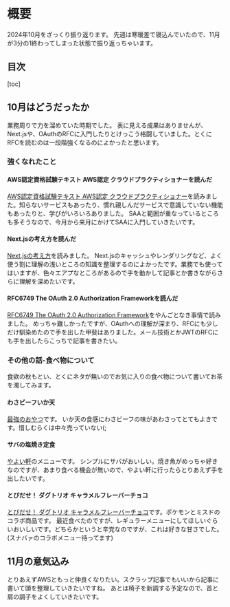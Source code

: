 # 概要

2024年10月をざっくり振り返ります。
先週は寒暖差で寝込んでいたので、11月が3分の1終わってしまった状態で振り返っちゃいます。

## 目次

[toc]

## 10月はどうだったか

業務周りで力を溜めていた時期でした。
表に見える成果はありませんが、Next.jsや、OAuthのRFCに入門したりとけっこう格闘していました。とくにRFCを読むのは一段階強くなるのによかったと思います。

### 強くなれたこと

#### AWS認定資格試験テキスト AWS認定 クラウドプラクティショナーを読んだ

[AWS認定資格試験テキスト AWS認定 クラウドプラクティショナー](https://www.sbcr.jp/product/4797397406/)を読みました。知らないサービスもあったり、慣れ親しんだサービスで意識していない機能もあったりと、学びがいろいろありました。
SAAと範囲が重なっているところも多そうなので、今月から来月にかけてSAAに入門していきたいです。

#### Next.jsの考え方を読んだ

[Next.jsの考え方](https://zenn.dev/akfm/books/nextjs-basic-principle)を読みました。
Next.jsのキャッシュやレンダリングなど、よく使う割に理解の浅いところの知識を整理するのによかったです。業務でも使ってはいますが、色々エアプなところがあるので手を動かして記事とか書きながらさらに理解を深めたいです。

#### RFC6749 The OAuth 2.0 Authorization Frameworkを読んだ

[RFC6749 The OAuth 2.0 Authorization Framework](https://datatracker.ietf.org/doc/html/rfc6749)をやんごとなき事情で読みました。
めっちゃ難しかったですが、OAuthへの理解が深まり、RFCにも少しだけ馴染めたので手を出した甲斐はありました。メール技術とかJWTのRFCにも手を出したらこっちで記事を書きたい。

### その他の話-食べ物について

食欲の秋もとい、とくにネタが無いのでお気に入りの食べ物について書いてお茶を濁してみます。

#### わさビーフいか天

[最強のおやつ](https://www.maruesu-web.co.jp/products/variety/wasabeef_ikaten.html)です。
いか天の食感にわさビーフの味があわさってとてもよきです。惜しむらくは中々売っていない(;

#### サバの塩焼き定食

[やよい軒](https://www.yayoiken.com/menu_list/view/34/176)のメニューです。
シンプルにサバがおいしい。焼き魚がめっちゃ好きなのですが、あまり食べる機会が無いので、やよい軒に行ったらとりあえず手を出したいです。

#### とびだせ！ ダグトリオ キャラメルフレーバーチョコ

[とびだせ！ ダグトリオ キャラメルフレーバーチョコ](https://www.misterdonut.jp/m_menu/donut/pokemon_donut24_05.html)です。ポケモンとミスドのコラボ商品です。
最近食べたのですが、レギュラーメニューにしてほしいぐらいおいしいです。どちらかというと辛党なのですが、これは好きな甘さでした。
(スナバァのコラボメニュー待ってます)

## 11月の意気込み

とりあえずAWSともっと仲良くなりたい。スクラップ記事でもいいから記事に書いて頭を整理していきたいですね。
あとは椅子を新調する予定なので、首と肩の調子をよくしていきたいです。
